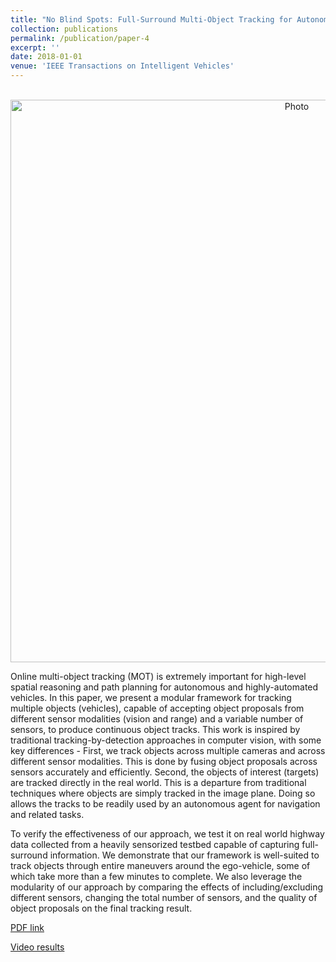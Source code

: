 ```yaml
---
title: "No Blind Spots: Full-Surround Multi-Object Tracking for Autonomous Vehicles using Cameras & LiDARs"
collection: publications
permalink: /publication/paper-4
excerpt: ''
date: 2018-01-01
venue: 'IEEE Transactions on Intelligent Vehicles'
---
```

<p align="center">
  <img src="https://arangesh.github.io/images/paper-4-im.png?raw=true" alt="Photo" style="width: 900px;"/> 
</p>

Online multi-object tracking (MOT) is extremely important for high-level spatial reasoning and path planning for autonomous and highly-automated vehicles. In this paper, we present a modular framework for tracking multiple objects (vehicles), capable of accepting object proposals from different sensor modalities (vision and range) and a variable number of sensors, to produce continuous object tracks. This work is inspired by traditional tracking-by-detection approaches in computer vision, with some key differences - First, we track objects across multiple cameras and across different sensor modalities. This is done by fusing object proposals across sensors accurately and efficiently. Second, the objects of interest (targets) are tracked directly in the real world. This is a departure from traditional techniques where objects are simply tracked in the image plane. Doing so allows the tracks to be readily used by an autonomous agent for navigation and related tasks.

To verify the effectiveness of our approach, we test it on real world highway data collected from a heavily sensorized testbed capable of capturing full-surround information. We demonstrate that our framework is well-suited to track objects through entire maneuvers around the ego-vehicle, some of which take more than a few minutes to complete. We also leverage the modularity of our approach by comparing the effects of including/excluding different sensors, changing the total number of sensors, and the quality of object proposals on the final tracking result.

[PDF link](http://cvrr.ucsd.edu/publications/2019/M3OT.pdf)

[Video results](https://www.youtube.com/watch?v=UowMiGXoWbc&t=2s&index=1&list=PLUebh5NWCQUbP9LXdV8E_b-6y7C9hIEHT)
